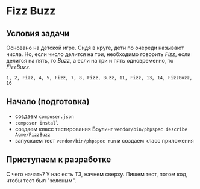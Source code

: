 # Fizz Buzz

## Условия задачи

Основано на детской игре. Сидя в круге, дети по очереди называют числа.
Но, если число делится на три, необходимо говорить *Fizz*, если делится на пять, то *Buzz*, а если на три и пять одновременно, то *FizzBuzz*.

```
1, 2, Fizz, 4, 5, Fizz, 7, 8, Fizz, Buzz, 11, Fizz, 13, 14, FizzBuzz, 16
```

## Начало (подготовка)

- создаем `composer.json`
- `composer install`
- создаем класс тестирования Боулинг `vendor/bin/phpspec describe Acme/FizzBuzz`
- запускаем тест `vendor/bin/phpspec run` и создаем класс приложения

## Приступаем к разработке

С чего начать? У нас есть ТЗ, начнем сверху. Пишем тест, потом код, чтобы тест был "зеленым".

